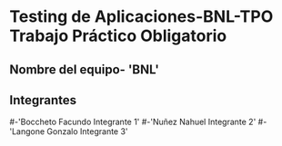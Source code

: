 # Testing de Aplicaciones-BNL-TPO Trabajo Práctico Obligatorio

## Nombre del equipo- 'BNL'
## Integrantes
#-'Boccheto Facundo Integrante 1' 
#-'Nuñez Nahuel Integrante 2'
#-'Langone Gonzalo Integrante 3'
